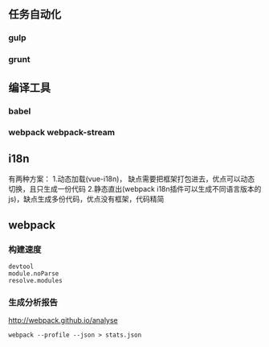 ## 任务自动化

### gulp
### grunt


## 编译工具
### babel
### webpack webpack-stream



## i18n
有两种方案：
1.动态加载(vue-i18n)， 缺点需要把框架打包进去，优点可以动态切换，且只生成一份代码
2.静态直出(webpack i18n插件可以生成不同语言版本的js)，缺点生成多份代码，优点没有框架，代码精简



## webpack
### 构建速度
    devtool
    module.noParse
    resolve.modules

### 生成分析报告
http://webpack.github.io/analyse
```
webpack --profile --json > stats.json
```